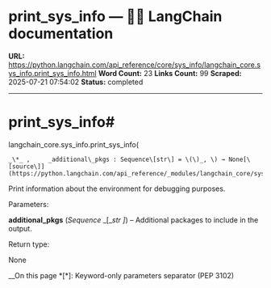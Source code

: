 # print_sys_info — 🦜🔗 LangChain  documentation

**URL:** https://python.langchain.com/api_reference/core/sys_info/langchain_core.sys_info.print_sys_info.html
**Word Count:** 23
**Links Count:** 99
**Scraped:** 2025-07-21 07:54:02
**Status:** completed

---

# print\_sys\_info\#

langchain\_core.sys\_info.print\_sys\_info\(

    _\*_ ,     _additional\_pkgs : Sequence\[str\] = \(\)_, \) → None[\[source\]](https://python.langchain.com/api_reference/_modules/langchain_core/sys_info.html#print_sys_info)\#     

Print information about the environment for debugging purposes.

Parameters:     

**additional\_pkgs** \(_Sequence_ _\[__str_ _\]_\) – Additional packages to include in the output.

Return type:     

None

__On this page   *[\*]: Keyword-only parameters separator (PEP 3102)